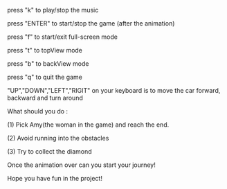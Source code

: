 press "k" to play/stop the music

press "ENTER" to start/stop the game (after the animation) 

press "f" to start/exit full-screen mode

press "t" to topView mode

press "b" to backView mode

press "q" to quit the game

"UP","DOWN","LEFT","RIGIT" on your keyboard is to move the car forward, backward and turn around

What should you do :

(1) Pick Amy(the woman in the game) and reach the end.

(2) Avoid running into the obstacles

(3) Try to collect the diamond

Once the animation over can you start your journey!

Hope you have fun in the project!
